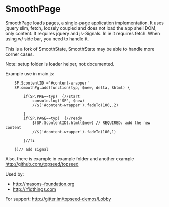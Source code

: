 # SmoothPage

SmoothPage loads pages, a single-page application implementation. 
It uses jquery slim, fetch, loosely coupled and does not load the app shell DOM, only content.
It requires jquery and js-Signals. In ie it requires fetch.
When using w/ side bar, you need to handle it.

This is a fork of SmoothState, SmoothState may be able to handle more corner cases.

Note: setup folder is loader helper, not documented.

Example use in main.js:


		SP.ScontentID ='#content-wrapper'
		SP.smoothPg.add(function(typ, $new, delta, $html) {

			if(SP.PRE==typ)  {//start
				console.log('SP', $new)
				//$('#content-wrapper').fadeTo(100,.2)

			}
			if(SP.PAGE==typ)  {//ready
				$(SP.ScontentID).html($new) // REQUIRED: add the new content
				//$('#content-wrapper').fadeTo(100,1)

			}//fi

		})// add signal


Also, there is example in example folder and another example <http://github.com/topseed/topseed>

Used by:
- http://masons-foundation.org
- http://rfidthings.com


For support: <http://gitter.im/topseed-demos/Lobby>